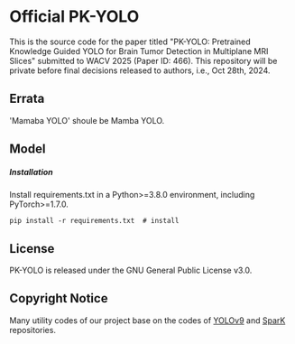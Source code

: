 # Official PK-YOLO
This is the source code for the paper titled "PK-YOLO: Pretrained Knowledge Guided YOLO for Brain Tumor Detection in Multiplane MRI Slices" submitted to WACV 2025 (Paper ID: 466). This repository will be private before final decisions released to authors, i.e., Oct 28th, 2024.

## Errata
'Mamaba YOLO' shoule be Mamba YOLO.

## Model

##### Installation
Install requirements.txt in a Python>=3.8.0 environment, including PyTorch>=1.7.0.
```
pip install -r requirements.txt  # install
```

## License
PK-YOLO is released under the GNU General Public License v3.0.

## Copyright Notice
Many utility codes of our project base on the codes of [YOLOv9](https://github.com/WongKinYiu/yolov9) and [SparK](https://github.com/DingXiaoH/RepVGG) repositories.

